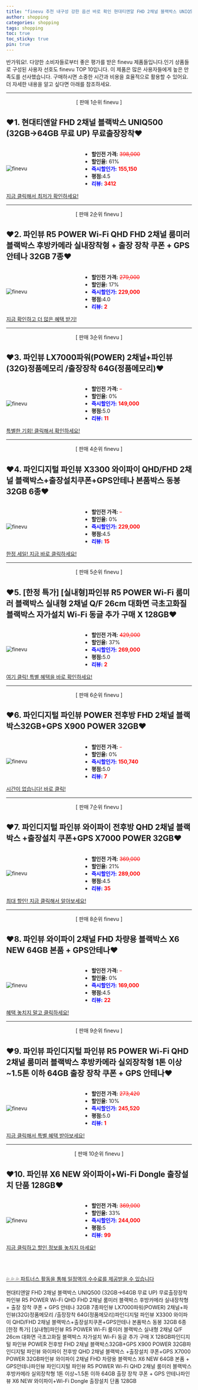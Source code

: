 ```yaml
---
title: "finevu 추천 내구성 강한 옵션 바로 확인 현대티앤알 FHD 2채널 블랙박스 UNIQ500"
author: shopping
categories: shopping
tags: shopping
toc: true
toc_sticky: true
pin: true
---
```

반가워요!. 다양한 소비자들로부터 좋은 평가를 받은 finevu 제품들입니다.인기 상품들로 구성된 사용자 선호도 finevu TOP 10입니다. 이 제품은 많은 사용자들에게 높은 만족도를 선사했습니다. 구매하시면 소중한 시간과 비용을 효율적으로 활용할 수 있어요. 더 자세한 내용을 알고 싶다면 아래를 참조하세요.

---
<p class="toplist" style="margin: 0 auto; display: block; width: fit-content;">[ 판매 1순위 finevu ]</p>

<h2><strong>❤️1. 현대티앤알 FHD 2채널 블랙박스 UNIQ500 (32GB→64GB 무료 UP) 무료출장장착❤️</strong></h2>

<div style="display: flex; align-items: center;">
    <div style="flex: 0.4;">
        <img src="https://thumbnail9.coupangcdn.com/thumbnails/remote/230x230ex/image/vendor_inventory/696f/74aaf394b5f07c7b5c68bb8a83ed6fc909ef12d426c79dbf1cc61e200be5.jpg" alt="finevu" style="max-width: 100%;">
    </div>
    <div style="flex: 0.6; margin-left: 10px;">
        <ul>
            <li><strong>할인전 가격:</strong> <del style="color: red;">398,000</del></li>
            <li><strong>할인율:</strong> 61%</li>
            <li><span style='color:blue'><strong>즉시할인가:</strong></span> <span style='color:red'><strong>155,150</strong></span></li>
            <li><strong>평점:</strong>4.5</li>
            <li><span style='color:blue'><strong>리뷰:</strong></span> <span style='color:red'><strong>3412</strong></span></li>
        </ul>
    </div>
</div>
<div class="center">
    <a href="https://William4Davisa.github.io?lptag=AF9450613&subid=githubio&pageKey=2378816464&traceid=V0-153&itemId=4147223486&vendorItemId=86494281355" class="myButton">
        지금 클릭해서 최저가 확인하세요!
    </a>
</div>


---
<p class="toplist" style="margin: 0 auto; display: block; width: fit-content;">[ 판매 2순위 finevu ]</p>

<h2><strong>❤️2. 파인뷰 R5 POWER Wi-Fi QHD FHD 2채널 룸미러 블랙박스 후방카메라 실내장착형 + 출장 장착 쿠폰 + GPS 안테나 32GB 7종❤️</strong></h2>

<div style="display: flex; align-items: center;">
    <div style="flex: 0.4;">
        <img src="https://thumbnail6.coupangcdn.com/thumbnails/remote/230x230ex/image/retail/images/2024/05/20/16/1/447c3fb1-7da9-4f09-a88e-b1050ec524b7.jpg" alt="finevu" style="max-width: 100%;">
    </div>
    <div style="flex: 0.6; margin-left: 10px;">
        <ul>
            <li><strong>할인전 가격:</strong> <del style="color: red;">279,000</del></li>
            <li><strong>할인율:</strong> 17%</li>
            <li><span style='color:blue'><strong>즉시할인가:</strong></span> <span style='color:red'><strong>229,000</strong></span></li>
            <li><strong>평점:</strong>4.0</li>
            <li><span style='color:blue'><strong>리뷰:</strong></span> <span style='color:red'><strong>2</strong></span></li>
        </ul>
    </div>
</div>
<div class="center">
    <a href="https://William4Davisa.github.io?lptag=AF9450613&subid=githubio&pageKey=8113415323&traceid=V0-153&itemId=22993034374&vendorItemId=90026953461" class="myButton">
        지금 확인하고 더 많은 혜택 받기!
    </a>
</div>


---
<p class="toplist" style="margin: 0 auto; display: block; width: fit-content;">[ 판매 3순위 finevu ]</p>

<h2><strong>❤️3. 파인뷰 LX7000파워(POWER) 2채널+파인뷰(32G)정품메모리 /출장장착 64G(정품메모리)❤️</strong></h2>

<div style="display: flex; align-items: center;">
    <div style="flex: 0.4;">
        <img src="https://thumbnail9.coupangcdn.com/thumbnails/remote/230x230ex/image/vendor_inventory/465c/9bb7481f7e04315187b2ef797a187740c6a3e9efd6c9818369f843b1f92a.jpeg" alt="finevu" style="max-width: 100%;">
    </div>
    <div style="flex: 0.6; margin-left: 10px;">
        <ul>
            <li><strong>할인전 가격:</strong> <del style="color: red;">-</del></li>
            <li><strong>할인율:</strong> 0%</li>
            <li><span style='color:blue'><strong>즉시할인가:</strong></span> <span style='color:red'><strong>149,000</strong></span></li>
            <li><strong>평점:</strong>5.0</li>
            <li><span style='color:blue'><strong>리뷰:</strong></span> <span style='color:red'><strong>11</strong></span></li>
        </ul>
    </div>
</div>
<div class="center">
    <a href="https://William4Davisa.github.io?lptag=AF9450613&subid=githubio&pageKey=7589379115&traceid=V0-153&itemId=20051974438&vendorItemId=87148183813" class="myButton">
        특별한 기회! 클릭해서 확인하세요!
    </a>
</div>


---
<p class="toplist" style="margin: 0 auto; display: block; width: fit-content;">[ 판매 4순위 finevu ]</p>

<h2><strong>❤️4. 파인디지털 파인뷰 X3300 와이파이 QHD/FHD 2채널 블랙박스+출장설치쿠폰+GPS안테나 본품박스 동봉 32GB 6종❤️</strong></h2>

<div style="display: flex; align-items: center;">
    <div style="flex: 0.4;">
        <img src="https://thumbnail10.coupangcdn.com/thumbnails/remote/230x230ex/image/retail/images/2023/12/28/10/3/ae90cc14-ad49-473f-84c4-a529ce4b02b3.jpg" alt="finevu" style="max-width: 100%;">
    </div>
    <div style="flex: 0.6; margin-left: 10px;">
        <ul>
            <li><strong>할인전 가격:</strong> <del style="color: red;">-</del></li>
            <li><strong>할인율:</strong> 0%</li>
            <li><span style='color:blue'><strong>즉시할인가:</strong></span> <span style='color:red'><strong>229,000</strong></span></li>
            <li><strong>평점:</strong>4.5</li>
            <li><span style='color:blue'><strong>리뷰:</strong></span> <span style='color:red'><strong>15</strong></span></li>
        </ul>
    </div>
</div>
<div class="center">
    <a href="https://William4Davisa.github.io?lptag=AF9450613&subid=githubio&pageKey=7801826900&traceid=V0-153&itemId=21131687849&vendorItemId=88193409044" class="myButton">
        한정 세일! 지금 바로 클릭하세요!
    </a>
</div>


---
<p class="toplist" style="margin: 0 auto; display: block; width: fit-content;">[ 판매 5순위 finevu ]</p>

<h2><strong>❤️5. [한정 특가] [실내형]파인뷰 R5 POWER Wi-Fi 룸미러 블랙박스 실내형 2채널 Q/F 26cm 대화면 극초고화질 블랙박스 자가설치 Wi-Fi 동글 추가 구매 X 128GB❤️</strong></h2>

<div style="display: flex; align-items: center;">
    <div style="flex: 0.4;">
        <img src="https://thumbnail9.coupangcdn.com/thumbnails/remote/230x230ex/image/vendor_inventory/f723/6bc244c41082c2ba891aa3aca08c65190bdde9bd319319a69ed7ad2ce802.jpg" alt="finevu" style="max-width: 100%;">
    </div>
    <div style="flex: 0.6; margin-left: 10px;">
        <ul>
            <li><strong>할인전 가격:</strong> <del style="color: red;">429,000</del></li>
            <li><strong>할인율:</strong> 37%</li>
            <li><span style='color:blue'><strong>즉시할인가:</strong></span> <span style='color:red'><strong>269,000</strong></span></li>
            <li><strong>평점:</strong>5.0</li>
            <li><span style='color:blue'><strong>리뷰:</strong></span> <span style='color:red'><strong>2</strong></span></li>
        </ul>
    </div>
</div>
<div class="center">
    <a href="https://William4Davisa.github.io?lptag=AF9450613&subid=githubio&pageKey=7848937388&traceid=V0-153&itemId=21389037639&vendorItemId=88445794490" class="myButton">
        여기 클릭! 특별 혜택을 바로 확인하세요!
    </a>
</div>


---
<p class="toplist" style="margin: 0 auto; display: block; width: fit-content;">[ 판매 6순위 finevu ]</p>

<h2><strong>❤️6. 파인디지털 파인뷰 POWER 전후방 FHD 2채널 블랙박스32GB+GPS X900 POWER 32GB❤️</strong></h2>

<div style="display: flex; align-items: center;">
    <div style="flex: 0.4;">
        <img src="https://thumbnail6.coupangcdn.com/thumbnails/remote/230x230ex/image/rs_quotation_api/pv6pnylx/97a994f333584276af21f8756de64c6a.jpg" alt="finevu" style="max-width: 100%;">
    </div>
    <div style="flex: 0.6; margin-left: 10px;">
        <ul>
            <li><strong>할인전 가격:</strong> <del style="color: red;">-</del></li>
            <li><strong>할인율:</strong> 0%</li>
            <li><span style='color:blue'><strong>즉시할인가:</strong></span> <span style='color:red'><strong>150,740</strong></span></li>
            <li><strong>평점:</strong>5.0</li>
            <li><span style='color:blue'><strong>리뷰:</strong></span> <span style='color:red'><strong>7</strong></span></li>
        </ul>
    </div>
</div>
<div class="center">
    <a href="https://William4Davisa.github.io?lptag=AF9450613&subid=githubio&pageKey=6685739245&traceid=V0-153&itemId=15432807314&vendorItemId=82652477119" class="myButton">
        시간이 없습니다! 바로 클릭!
    </a>
</div>


---
<p class="toplist" style="margin: 0 auto; display: block; width: fit-content;">[ 판매 7순위 finevu ]</p>

<h2><strong>❤️7. 파인디지털 파인뷰 와이파이 전후방 QHD 2채널 블랙박스 +출장설치 쿠폰+GPS X7000 POWER 32GB❤️</strong></h2>

<div style="display: flex; align-items: center;">
    <div style="flex: 0.4;">
        <img src="https://thumbnail6.coupangcdn.com/thumbnails/remote/230x230ex/image/retail/images/1747687805684302-84771f32-b9d0-40f6-ae2a-e32485be5ce5.jpg" alt="finevu" style="max-width: 100%;">
    </div>
    <div style="flex: 0.6; margin-left: 10px;">
        <ul>
            <li><strong>할인전 가격:</strong> <del style="color: red;">369,000</del></li>
            <li><strong>할인율:</strong> 21%</li>
            <li><span style='color:blue'><strong>즉시할인가:</strong></span> <span style='color:red'><strong>289,000</strong></span></li>
            <li><strong>평점:</strong>4.5</li>
            <li><span style='color:blue'><strong>리뷰:</strong></span> <span style='color:red'><strong>35</strong></span></li>
        </ul>
    </div>
</div>
<div class="center">
    <a href="https://William4Davisa.github.io?lptag=AF9450613&subid=githubio&pageKey=7449840121&traceid=V0-153&itemId=19391835304&vendorItemId=86504110355" class="myButton">
        최대 할인! 지금 클릭해서 알아보세요!
    </a>
</div>


---
<p class="toplist" style="margin: 0 auto; display: block; width: fit-content;">[ 판매 8순위 finevu ]</p>

<h2><strong>❤️8. 파인뷰 와이파이 2채널 FHD 차량용 블랙박스 X6 NEW 64GB 본품 + GPS안테나❤️</strong></h2>

<div style="display: flex; align-items: center;">
    <div style="flex: 0.4;">
        <img src="https://thumbnail6.coupangcdn.com/thumbnails/remote/230x230ex/image/retail/images/2024/04/26/9/8/b7ce4ed7-9b74-4ae6-bb4b-44cc76c439cc.jpg" alt="finevu" style="max-width: 100%;">
    </div>
    <div style="flex: 0.6; margin-left: 10px;">
        <ul>
            <li><strong>할인전 가격:</strong> <del style="color: red;">-</del></li>
            <li><strong>할인율:</strong> 0%</li>
            <li><span style='color:blue'><strong>즉시할인가:</strong></span> <span style='color:red'><strong>169,000</strong></span></li>
            <li><strong>평점:</strong>4.5</li>
            <li><span style='color:blue'><strong>리뷰:</strong></span> <span style='color:red'><strong>22</strong></span></li>
        </ul>
    </div>
</div>
<div class="center">
    <a href="https://William4Davisa.github.io?lptag=AF9450613&subid=githubio&pageKey=8068120624&traceid=V0-153&itemId=22631950861&vendorItemId=89673330842" class="myButton">
        혜택 놓치지 말고 클릭하세요!
    </a>
</div>


---
<p class="toplist" style="margin: 0 auto; display: block; width: fit-content;">[ 판매 9순위 finevu ]</p>

<h2><strong>❤️9. 파인뷰 파인디지털 파인뷰 R5 POWER Wi-Fi QHD 2채널 룸미러 블랙박스 후방카메라 실외장착형 1톤 이상~1.5톤 이하 64GB 출장 장착 쿠폰 + GPS 안테나❤️</strong></h2>

<div style="display: flex; align-items: center;">
    <div style="flex: 0.4;">
        <img src="https://thumbnail8.coupangcdn.com/thumbnails/remote/230x230ex/image/retail/images/2024/05/28/10/6/d66dfea0-3749-4ea9-b2c2-13ed72c58313.jpg" alt="finevu" style="max-width: 100%;">
    </div>
    <div style="flex: 0.6; margin-left: 10px;">
        <ul>
            <li><strong>할인전 가격:</strong> <del style="color: red;">273,420</del></li>
            <li><strong>할인율:</strong> 10%</li>
            <li><span style='color:blue'><strong>즉시할인가:</strong></span> <span style='color:red'><strong>245,520</strong></span></li>
            <li><strong>평점:</strong>5.0</li>
            <li><span style='color:blue'><strong>리뷰:</strong></span> <span style='color:red'><strong>1</strong></span></li>
        </ul>
    </div>
</div>
<div class="center">
    <a href="https://William4Davisa.github.io?lptag=AF9450613&subid=githubio&pageKey=8130662203&traceid=V0-153&itemId=23089415436&vendorItemId=90122864749" class="myButton">
        지금 클릭해서 특별 혜택 받아보세요!
    </a>
</div>


---
<p class="toplist" style="margin: 0 auto; display: block; width: fit-content;">[ 판매 10순위 finevu ]</p>

<h2><strong>❤️10. 파인뷰 X6 NEW 와이파이+Wi-Fi Dongle 출장설치 단품 128GB❤️</strong></h2>

<div style="display: flex; align-items: center;">
    <div style="flex: 0.4;">
        <img src="https://thumbnail7.coupangcdn.com/thumbnails/remote/230x230ex/image/retail/images/2024/07/11/12/6/8a6aecbe-6279-4e02-84a7-ab5b9804bfb7.jpg" alt="finevu" style="max-width: 100%;">
    </div>
    <div style="flex: 0.6; margin-left: 10px;">
        <ul>
            <li><strong>할인전 가격:</strong> <del style="color: red;">369,000</del></li>
            <li><strong>할인율:</strong> 33%</li>
            <li><span style='color:blue'><strong>즉시할인가:</strong></span> <span style='color:red'><strong>244,000</strong></span></li>
            <li><strong>평점:</strong>5</li>
            <li><span style='color:blue'><strong>리뷰:</strong></span> <span style='color:red'><strong>99</strong></span></li>
        </ul>
    </div>
</div>
<div class="center">
    <a href="https://William4Davisa.github.io?lptag=AF9450613&subid=githubio&pageKey=8222415339&traceid=V0-153&itemId=23638205763&vendorItemId=90663652080" class="myButton">
        지금 클릭하고 할인 정보를 놓치지 마세요!
    </a>
</div>

<br><br><br>[💦 💦 💦 파트너스 활동을 통해 일정액의 수수료를 제공받을 수 있습니다](https://link.coupang.com/a/bcpT2c)<br><br>현대티앤알 FHD 2채널 블랙박스 UNIQ500 (32GB→64GB 무료 UP) 무료출장장착파인뷰 R5 POWER Wi-Fi QHD FHD 2채널 룸미러 블랙박스 후방카메라 실내장착형 + 출장 장착 쿠폰 + GPS 안테나 32GB 7종파인뷰 LX7000파워(POWER) 2채널+파인뷰(32G)정품메모리 /출장장착 64G(정품메모리)파인디지털 파인뷰 X3300 와이파이 QHD/FHD 2채널 블랙박스+출장설치쿠폰+GPS안테나 본품박스 동봉 32GB 6종[한정 특가] [실내형]파인뷰 R5 POWER Wi-Fi 룸미러 블랙박스 실내형 2채널 Q/F 26cm 대화면 극초고화질 블랙박스 자가설치 Wi-Fi 동글 추가 구매 X 128GB파인디지털 파인뷰 POWER 전후방 FHD 2채널 블랙박스32GB+GPS X900 POWER 32GB파인디지털 파인뷰 와이파이 전후방 QHD 2채널 블랙박스 +출장설치 쿠폰+GPS X7000 POWER 32GB파인뷰 와이파이 2채널 FHD 차량용 블랙박스 X6 NEW 64GB 본품 + GPS안테나파인뷰 파인디지털 파인뷰 R5 POWER Wi-Fi QHD 2채널 룸미러 블랙박스 후방카메라 실외장착형 1톤 이상~1.5톤 이하 64GB 출장 장착 쿠폰 + GPS 안테나파인뷰 X6 NEW 와이파이+Wi-Fi Dongle 출장설치 단품 128GB